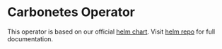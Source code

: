 # Carbonetes Operator

This operator is based on our official [helm chart](https://github.com/carbonetes/carbonetes-analyzer). Visit [helm repo](https://carbonetes.github.io/carbonetes-helm-chart) for full documentation.
